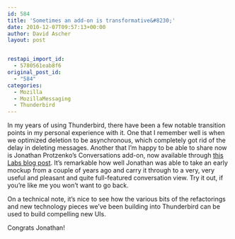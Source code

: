 ```yaml
---
id: 584
title: 'Sometimes an add-on is transformative&#8230;'
date: 2010-12-07T09:57:13+00:00
author: David Ascher
layout: post


restapi_import_id:
  - 5780561eab8f6
original_post_id:
  - "584"
categories:
  - Mozilla
  - MozillaMessaging
  - Thunderbird
---
```

In my years of using Thunderbird, there have been a few notable transition points in my personal experience with it. One that I remember well is when we optimized deletion to be asynchronous, which completely got rid of the delay in deleting messages. Another that I&#8217;m happy to be able to share now is Jonathan Protzenko&#8217;s Conversations add-on, now available through [this Labs blog post](https://mozillalabs.com/messaging/2010/12/07/announcing-thunderbird-conversations/). It&#8217;s remarkable how well Jonathan was able to take an early mockup from a couple of years ago and carry it through to a very, very useful and pleasant and quite full-featured conversation view. Try it out, if you&#8217;re like me you won&#8217;t want to go back.

On a technical note, it&#8217;s nice to see how the various bits of the refactorings and new technology pieces we&#8217;ve been building into Thunderbird can be used to build compelling new UIs.

Congrats Jonathan!